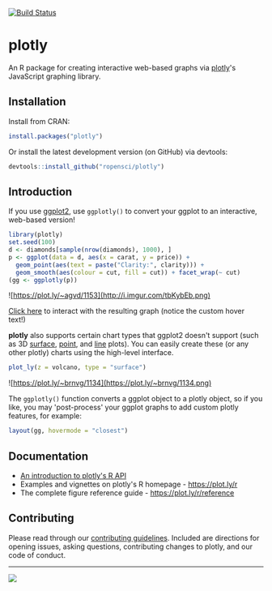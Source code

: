 [![Build Status](https://travis-ci.org/ropensci/plotly.png?branch=master)](https://travis-ci.org/ropensci/plotly)

# plotly

An R package for creating interactive web-based graphs via [plotly](https://plot.ly/)'s JavaScript graphing library. 

## Installation

Install from CRAN:

```r
install.packages("plotly")
```

Or install the latest development version (on GitHub) via devtools:

```r
devtools::install_github("ropensci/plotly")
```

## Introduction

If you use [ggplot2](http://cran.r-project.org/package=ggplot2), use `ggplotly()` to convert your ggplot to an interactive, web-based version!

```r
library(plotly)
set.seed(100)
d <- diamonds[sample(nrow(diamonds), 1000), ]
p <- ggplot(data = d, aes(x = carat, y = price)) + 
  geom_point(aes(text = paste("Clarity:", clarity))) +
  geom_smooth(aes(colour = cut, fill = cut)) + facet_wrap(~ cut)
(gg <- ggplotly(p))
```

![https://plot.ly/~agvd/1153](http://i.imgur.com/tbKybEb.png)

[Click here](https://plot.ly/~agvd/1153) to interact with the resulting graph (notice the custom hover text!)

__plotly__ also supports certain chart types that ggplot2 doesn't support (such as 3D [surface](https://plot.ly/r/3d-surface-plots/), [point](https://plot.ly/r/3d-scatter-plots/), and [line](https://plot.ly/r/3d-line-plots/) plots). You can easily create these (or any other plotly) charts using the high-level interface. 

```r
plot_ly(z = volcano, type = "surface")
```

![https://plot.ly/~brnvg/1134](https://plot.ly/~brnvg/1134.png)

The `ggplotly()` function converts a ggplot object to a plotly object, so if you like, you may 'post-process' your ggplot graphs to add custom plotly features, for example:

```r
layout(gg, hovermode = "closest")
```

## Documentation

* [An introduction to plotly's R API](https://cran.r-project.org/web/packages/plotly/vignettes/intro.html)
* Examples and vignettes on plotly's R homepage - <https://plot.ly/r>
* The complete figure reference guide - <https://plot.ly/r/reference>

## Contributing

Please read through our [contributing guidelines](https://github.com/ropensci/plotly/blob/master/CONTRIBUTING.md). Included are directions for opening issues, asking questions, contributing changes to plotly, and our code of conduct. 

---

[![](http://ropensci.org/public_images/github_footer.png)](http://ropensci.org)
